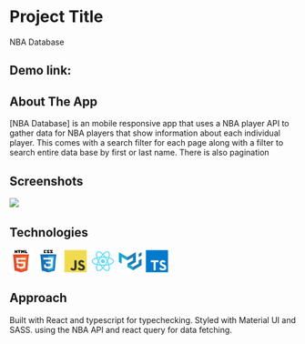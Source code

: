 # Project Title

NBA Database

## Demo link:

<!-- Access my site at [google.com](https://google.com) -->

## About The App

[NBA Database] is an mobile responsive app that uses a NBA player API to gather data for NBA players that show information about each individual player. This comes with a search filter for each page along with a filter to search entire data base by first or last name. There is also pagination 


## Screenshots

![](screenshots/nba-national-basketball-association.cdr)


## Technologies

  <img src="https://github.com/devicons/devicon/blob/master/icons/html5/html5-original-wordmark.svg" title="html5" alt="html5" width="40" height="40"/>&nbsp;
  <img src="https://github.com/devicons/devicon/blob/master/icons/css3/css3-original-wordmark.svg" title="css3" alt="css3" width="40" height="40"/>&nbsp;
  <img src="https://github.com/devicons/devicon/blob/master/icons/javascript/javascript-original.svg" title="javascript" alt="javascript" width="40" height="40"/>&nbsp;
  <img src="https://github.com/devicons/devicon/blob/master/icons/react/react-original.svg" title="React" alt="React" width="40" height="40"/>&nbsp;
  <img src="https://github.com/devicons/devicon/blob/master/icons/materialui/materialui-original.svg" title="materialui" alt="materialui" width="40" height="40"/>&nbsp;
    <img src="https://github.com/devicons/devicon/blob/master/icons/typescript/typescript-original.svg" title="typescript" alt="typescript" width="40" height="40"/>&nbsp;

## Approach

Built with React and typescript for typechecking. Styled with Material UI and SASS. using the NBA API and react query for data fetching. 
